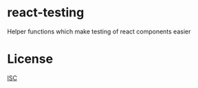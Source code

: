 # react-testing

Helper functions which make testing of react components easier

# License
[ISC][1]

[1]: https://opensource.org/licenses/ISC
